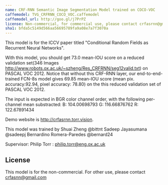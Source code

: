 ```yaml
---
name: CRF-RNN Semantic Image Segmentation Model trained on COCO-VOC
caffemodel: TVG_CRFRNN_COCO_VOC.caffemodel
caffemodel_url: http://goo.gl/j7PrPZ
license: Non-commercial, for commercial use, please contact crfasrnn@gmail.com
sha1: bfda5c5149d566aa56695789fa9a08e7a7f3070a
---
```


This model is for the ICCV paper titled "Conditional Random Fields as Recurrent Neural Networks".

With this model, you should get 73.0 mean-IOU score on a reduced validation set(346 Images http://www.robots.ox.ac.uk/~szheng/Res_CRFRNN/seg12valid.txt) on PASCAL VOC 2012. Notice that without this CRF-RNN layer, our end-to-end-trained FCN-8s model gives 69.85 mean-IOU score (mean pix. accuracy:92.94, pixel accuracy: 78.80) on the this reduced validation set of PASCAL VOC 2012.

The input is expected in BGR color channel order, with the following per-channel mean substracted:
B: 104.00698793 G: 116.66876762 R: 122.67891434

Demo website is <http://crfasrnn.torr.vision>.

This model was trained by 
Shuai Zheng @bittnt
Sadeep Jayasumana @sadeepj
Bernardino Romera-Paredes @bernard24

Supervisor:
Philip Torr : <philip.torr@eng.ox.ac.uk>

## License
This model is for the non-commercial. For other use, please contact crfasnn@gmail.com


